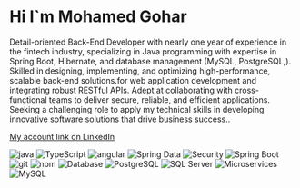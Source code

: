 <h1 aling ="center" >Hi I`m Mohamed Gohar</h1>
<p>Detail-oriented Back-End Developer with nearly one year of experience in the fintech industry, specializing in Java programming with expertise in Spring Boot, Hibernate, and database management (MySQL, PostgreSQL,). Skilled in designing, implementing, and optimizing high-performance, scalable back-end solutions.for web application development and integrating robust RESTful APIs. Adept at collaborating with cross-functional teams to deliver secure, reliable, and efficient applications. Seeking a challenging role to apply my technical skills in developing innovative software solutions that drive business success..</p>

<a href="https://www.linkedin.com/in/mohamed-gohar-76975420b/" target="_blank">My account link on LinkedIn</a>

<p>
  <img alt="java" src="https://img.shields.io/badge/-Java-007396?style=flat-square&logo=java&logoColor=white" />
  <img alt="TypeScript" src="https://img.shields.io/badge/-TypeScript-007ACC?style=flat-square&logo=typescript&logoColor=white" />
  <img alt="angular" src="https://img.shields.io/badge/-Angular-DD0031?style=flat-square&logo=angular&logoColor=white" />
  <img alt="Spring Data" src="https://img.shields.io/badge/-Spring%20Data-6db33f?style=flat-square&logo=spring&logoColor=white" />
  <img alt="Security" src="https://img.shields.io/badge/-Security-333333?style=flat-square&logo=security&logoColor=white" />
  <img alt="Spring Boot" src="https://img.shields.io/badge/-Spring%20Boot-6DB33F?style=flat-square&logo=spring-boot&logoColor=white" />
<!--   <img alt="Docker" src="https://img.shields.io/badge/-Docker-46a2f1?style=flat-square&logo=docker&logoColor=white" /> -->
  <img alt="git" src="https://img.shields.io/badge/-Git-F05032?style=flat-square&logo=git&logoColor=white" />
  <img alt="npm" src="https://img.shields.io/badge/-NPM-CB3837?style=flat-square&logo=npm&logoColor=white" />
  <img alt="Database" src="https://img.shields.io/badge/-Database-00758F?style=flat-square&logo=database&logoColor=white" />
<img alt="PostgreSQL" src="https://img.shields.io/badge/-PostgreSQL-336791?style=flat-square&logo=postgresql&logoColor=white" />
<img alt="SQL Server" src="https://img.shields.io/badge/-SQL%20Server-CC2927?style=flat-square&logo=microsoft-sql-server&logoColor=white" />
<img alt="Microservices" src="https://img.shields.io/badge/-Microservices-00ADD8?style=flat-square&logo=microservices&logoColor=white" />
<img alt="MySQL" src="https://img.shields.io/badge/-MySQL-4479A1?style=flat-square&logo=mysql&logoColor=white" />

</p>

